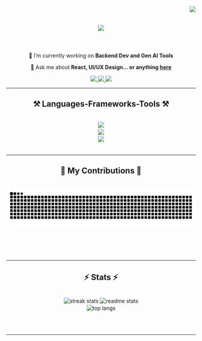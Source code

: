 <img align="right" src="https://visitor-badge.laobi.icu/badge?page_id=sidharthd7.sidharthd7" />

<h1 align="center">
    <img src="https://readme-typing-svg.herokuapp.com/?font=Righteous&size=35&center=true&vCenter=true&width=500&height=70&duration=4000&lines=just+another+$human;in+the+dev+loop;" />
</h1>

<br/>

<div align="center">
 
🔭 I’m currently working on **Backend Dev and Gen AI Tools**

💬 Ask me about **React, UI/UX Design... or anything [here](https://github.com/sidharthd7/sidharthd7/issues)**


 </div>
 
<div align="center"> 
  <a href="mailto:sidharthdhawan17@gmail.com">
    <img src="https://img.shields.io/badge/Gmail-333333?style=for-the-badge&logo=gmail&logoColor=red" />
  </a>
  <a href="https://linkedin.com/in/sidharth-dhawan" target="_blank">
    <img src="https://img.shields.io/badge/LinkedIn-0077B5?style=for-the-badge&logo=linkedin&logoColor=white" target="_blank" />
  </a>
  <a href="https://leetcode.com/u/sidharth_d/" target="_blank">
     <img src="https://img.shields.io/badge/LeetCode-FFA116?style=for-the-badge&logo=leetcode&logoColor=white" target="_blank" /> <!-- sqlite, safari, google-chrome are other good icon options -->
  </a>
</div>

 <hr/>
 
<h2 align="center">⚒️ Languages-Frameworks-Tools ⚒️</h2>
<br/>
<div align="center">
    <img src="https://skillicons.dev/icons?i=c,cpp,py,js" /><br>
    <img src="https://skillicons.dev/icons?i=react,tailwind,html,css,mysql,postgres,git,fastapi" /><br>
    <img src="https://skillicons.dev/icons?i=figma,blender,ps,pr,ae,github,linux,matlab,postman" />
</div>

<br/>
<hr/>

<div align="center">
  <h2>🐍 My Contributions 🐍</h2>
  <br>
  <img alt="snake eating my contributions" src="https://raw.githubusercontent.com/sidharthd7/sidharthd7/output/github-contribution-grid-snake.svg" />
  
  <br/><br/><br/>
</div>

<hr/>

<h2 align="center">⚡ Stats ⚡</h2>
<br>
<div align=center>
  <img width=390 src="https://streak-stats.demolab.com/?user=sidharthd7&count_private=true&theme=react&border_radius=10" alt="streak stats"/>
  <img width=390 src="https://github-readme-stats.vercel.app/api?username=sidharthd7&count_private=true&show_icons=true&theme=react&rank_icon=github&border_radius=10" alt="readme stats" />
  <br/>
  <img width=325 align="center" src="https://github-readme-stats.vercel.app/api/top-langs/?username=sidharthd7&hide=HTML&langs_count=8&layout=compact&theme=react&border_radius=10&size_weight=0.5&count_weight=0.5&exclude_repo=github-readme-stats" alt="top langs" />
</div>

<br/><br/>

<hr/>

<br/>


<!---
- 👋 Hi, I’m @sidharthd7
- 👀 I’m interested in UI/UX Design
- 🌱 I’m currently learning Front End Development!
- 💞️ I’m looking to collaborate on Competitive coding
- 📫 You can reach me through my linkedin: @Sidharth Dhawan
--->

<!---
sidharthd7/sidharthd7 is a ✨ special ✨ repository because its `README.md` (this file) appears on your GitHub profile.
You can click the Preview link to take a look at your changes.
--->
